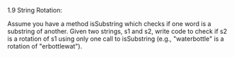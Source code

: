 1.9 String Rotation:

Assume you have a method isSubstring which checks if one word is a substring of another. 
Given two strings, s1 and s2, write code to check if s2 is a rotation of s1 using only 
one call to isSubstring (e.g., "waterbottle" is a rotation of "erbottlewat").
